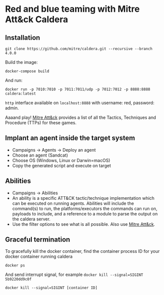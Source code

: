 # Red and blue teaming with Mitre Att&ck Caldera

## Installation

    git clone https://github.com/mitre/caldera.git --recursive --branch 4.0.0

Build the image:

    docker-compose build

And run:

    docker run -p 7010:7010 -p 7011:7011/udp -p 7012:7012 -p 8888:8888 caldera:latest

`http` interface available on `localhost:8888` with username: red, password: admin.

Aaaand play! [Mitre Att&ck](https://attack.mitre.org/) provides a list of all the Tactics, Techniques and Procedure 
(TTPs) for these games.

## Implant an agent inside the target system

* Campaigns -> Agents -> Deploy an agent
* Choose an agent (Sandcat)
* Choose OS (Windows, Linux or Darwin=macOS)
* Copy the generated script and execute on target

## Abilities

* Campaigns -> Abilities
* An ability is a specific ATT&CK tactic/technique implementation which can be executed on running agents. Abilities will include the command(s) to run, the platforms/executors the commands can run on, payloads to include, and a reference to a module to parse the output on the caldera server.
* Use the filter options to see what is all possible. Also use [Mitre Att&ck](https://attack.mitre.org/).

## Graceful termination

To gracefully kill the docker container, find the container process ID for your docker container running caldera

    docker ps

And send interrupt signal, for example `docker kill --signal=SIGINT 5b9220dd9c0f`

    docker kill --signal=SIGINT [container ID]

